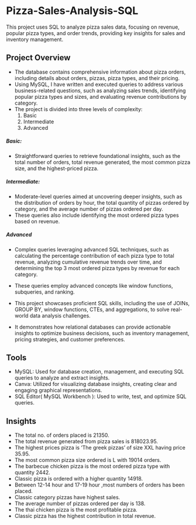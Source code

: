 # Pizza-Sales-Analysis-SQL
This project uses SQL to analyze pizza sales data, focusing on revenue, popular pizza types, and order trends, providing key insights for sales and inventory management.
## Project Overview
- The database contains comprehensive information about pizza orders, including details about orders, pizzas, pizza types, and their pricing. 
- Using MySQL, I have written and executed queries to address various business-related questions, such as analyzing sales trends, identifying popular pizza types and sizes, and evaluating revenue contributions by category.
- The project is divided into three levels of complexity:
   1. Basic
   2. Intermediate
   3. Advanced
##### Basic:
- Straightforward queries to retrieve foundational insights, such as the total number of orders, total revenue generated, the most common pizza size, and the highest-priced pizza.

##### Intermediate:
- Moderate-level queries aimed at uncovering deeper insights, such as the distribution of orders by hour, the total quantity of pizzas ordered by category, and the average number of pizzas ordered per day. 
- These queries also include identifying the most ordered pizza types based on revenue.

##### Advanced
- Complex queries leveraging advanced SQL techniques, such as calculating the percentage contribution of each pizza type to total revenue, analyzing cumulative revenue trends over time, and determining the top 3 most ordered pizza types by revenue for each category.
-  These queries employ advanced concepts like window functions, subqueries, and ranking.

- This project showcases proficient SQL skills, including the use of JOINs, GROUP BY, window functions, CTEs, and aggregations, to solve real-world data analysis challenges. 
- It demonstrates how relational databases can provide actionable insights to optimize business decisions, such as inventory management, pricing strategies, and customer preferences.

## Tools
- MySQL: Used for database creation, management, and executing SQL queries to analyze and extract insights.
- Canva: Utilized for visualizing database insights, creating clear and engaging graphical representations.
- SQL Editor( MySQL Workbench ): Used to write, test, and optimize SQL queries.

## Insights
- The total no. of orders placed is 21350.
- The total revenue generated from pizza sales is 818023.95.
- The highest prices pizza is ‘The greek pizzas’ of size XXL having price 35.95.
- The most common pizza size ordered is L with 19014 orders.
- The barbecue chicken pizza is the most ordered pizza type with quantity 2442.
- Classic pizza is ordered with a higher quantity  14918.
- Between 12-14 hour and 17-19 hour ,most numbers of orders has been placed.
- Classic category pizzas have highest sales.
- The average number of pizzas ordered per day is 138.
- The thai chicken pizza is the most profitable pizza.
- Classic pizza has the highest contribution in total revenue.




